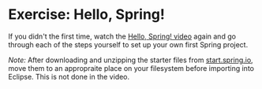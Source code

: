 # Exercise: Hello, Spring!

If you didn't the first time, watch the [Hello, Spring! video][hello-spring] again and go through each of the steps yourself to set up your own first Spring project.

*Note:* After downloading and unzipping the starter files from [start.spring.io](http://start.spring.io/), move them to an appropraite place on your filesystem before importing into Eclipse. This is not done in the video.

[hello-spring]: https://youtu.be/Kgnr9oMpcx8
